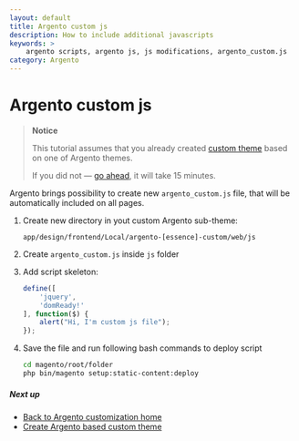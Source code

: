 ```yaml
---
layout: default
title: Argento custom js
description: How to include additional javascripts
keywords: >
    argento scripts, argento js, js modifications, argento_custom.js
category: Argento
---
```


# Argento custom js

> **Notice**
>
> This tutorial assumes that you already created [custom theme](../custom-theme/)
> based on one of Argento themes.
>
> If you did not &mdash; [go ahead](../custom-theme/), it will take 15 minutes.

Argento brings possibility to create new `argento_custom.js` file, that will be
automatically included on all pages.

 1. Create new directory in yout custom Argento sub-theme:

    ```
    app/design/frontend/Local/argento-[essence]-custom/web/js
    ```

 2. Create `argento_custom.js` inside `js` folder
 3. Add script skeleton:

    ```js
    define([
        'jquery',
        'domReady!'
    ], function($) {
        alert("Hi, I'm custom js file");
    });
    ```

 4. Save the file and run following bash commands to deploy script

    ```bash
    cd magento/root/folder
    php bin/magento setup:static-content:deploy
    ```

##### Next up

 -  [Back to Argento customization home](../)
 -  [Create Argento based custom theme](/m2/argento/customization/custom-theme/)
